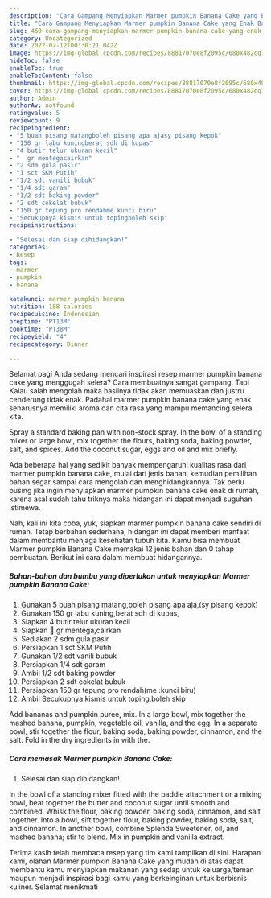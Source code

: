 ```yaml
---
description: "Cara Gampang Menyiapkan Marmer pumpkin Banana Cake yang Enak Banget"
title: "Cara Gampang Menyiapkan Marmer pumpkin Banana Cake yang Enak Banget"
slug: 460-cara-gampang-menyiapkan-marmer-pumpkin-banana-cake-yang-enak-banget
category: Uncategorized
date: 2022-07-12T00:30:21.042Z
image: https://img-global.cpcdn.com/recipes/88817070e8f2095c/680x482cq70/marmer-pumpkin-banana-cake-foto-resep-utama.jpg
hideToc: false
enableToc: true
enableTocContent: false
thumbnail: https://img-global.cpcdn.com/recipes/88817070e8f2095c/680x482cq70/marmer-pumpkin-banana-cake-foto-resep-utama.jpg
cover: https://img-global.cpcdn.com/recipes/88817070e8f2095c/680x482cq70/marmer-pumpkin-banana-cake-foto-resep-utama.jpg
author: Admin
authorAv: notfound
ratingvalue: 5
reviewcount: 9
recipeingredient:
- "5 buah pisang matangboleh pisang apa ajasy pisang kepok"
- "150 gr labu kuningberat sdh di kupas"
- "4 butir telur ukuran kecil"
- "  gr mentegacairkan"
- "2 sdm gula pasir"
- "1 sct SKM Putih"
- "1/2 sdt vanili bubuk"
- "1/4 sdt garam"
- "1/2 sdt baking powder"
- "2 sdt cokelat bubuk"
- "150 gr tepung pro rendahme kunci biru"
- "Secukupnya kismis untuk topingboleh skip"
recipeinstructions:

- "Selesai dan siap dihidangkan!"
categories:
- Resep
tags:
- marmer
- pumpkin
- banana

katakunci: marmer pumpkin banana 
nutrition: 188 calories
recipecuisine: Indonesian
preptime: "PT13M"
cooktime: "PT38M"
recipeyield: "4"
recipecategory: Dinner

---
```



Selamat pagi Anda sedang mencari inspirasi resep marmer pumpkin banana cake yang menggugah selera? Cara membuatnya sangat gampang. Tapi Kalau salah mengolah maka hasilnya tidak akan memuaskan dan justru cenderung tidak enak. Padahal marmer pumpkin banana cake yang enak seharusnya memiliki aroma dan cita rasa yang mampu memancing selera kita.


Spray a standard baking pan with non-stock spray. In the bowl of a standing mixer or large bowl, mix together the flours, baking soda, baking powder, salt, and spices. Add the coconut sugar, eggs and oil and mix briefly.

Ada beberapa hal yang sedikit banyak mempengaruhi kualitas rasa dari marmer pumpkin banana cake, mulai dari jenis bahan, kemudian pemilihan bahan segar sampai cara mengolah dan menghidangkannya. Tak perlu pusing jika ingin menyiapkan marmer pumpkin banana cake enak di rumah, karena asal sudah tahu triknya maka hidangan ini dapat menjadi suguhan istimewa.


Nah, kali ini kita coba, yuk, siapkan marmer pumpkin banana cake sendiri di rumah. Tetap berbahan sederhana, hidangan ini dapat memberi manfaat dalam membantu menjaga kesehatan tubuh kita. Kamu bisa membuat Marmer pumpkin Banana Cake memakai 12 jenis bahan dan 0 tahap pembuatan. Berikut ini cara dalam membuat hidangannya.

<!--inarticleads1-->

##### Bahan-bahan dan bumbu yang diperlukan untuk menyiapkan Marmer pumpkin Banana Cake:

1. Gunakan 5 buah pisang matang,boleh pisang apa aja,(sy pisang kepok)
1. Gunakan 150 gr labu kuning,berat sdh di kupas,
1. Siapkan 4 butir telur ukuran kecil
1. Siapkan  💯 gr mentega,cairkan
1. Sediakan 2 sdm gula pasir
1. Persiapkan 1 sct SKM Putih
1. Gunakan 1/2 sdt vanili bubuk
1. Persiapkan 1/4 sdt garam
1. Ambil 1/2 sdt baking powder
1. Persiapkan 2 sdt cokelat bubuk
1. Persiapkan 150 gr tepung pro rendah(me :kunci biru)
1. Ambil Secukupnya kismis untuk toping,boleh skip


Add bananas and pumpkin puree, mix. In a large bowl, mix together the mashed banana, pumpkin, vegetable oil, vanilla, and the egg. In a separate bowl, stir together the flour, baking soda, baking powder, cinnamon, and the salt. Fold in the dry ingredients in with the. 

<!--inarticleads2-->

##### Cara memasak Marmer pumpkin Banana Cake:


1. Selesai dan siap dihidangkan!

In the bowl of a standing mixer fitted with the paddle attachment or a mixing bowl, beat together the butter and coconut sugar until smooth and combined. Whisk the flour, baking powder, baking soda, cinnamon, and salt together. Into a bowl, sift together flour, baking powder, baking soda, salt, and cinnamon. In another bowl, combine Splenda Sweetener, oil, and mashed banana; stir to blend. Mix in pumpkin and vanilla extract. 

Terima kasih telah membaca resep yang tim kami tampilkan di sini. Harapan kami, olahan Marmer pumpkin Banana Cake yang mudah di atas dapat membantu kamu menyiapkan makanan yang sedap untuk keluarga/teman maupun menjadi inspirasi bagi kamu yang berkeinginan untuk berbisnis kuliner. Selamat menikmati
